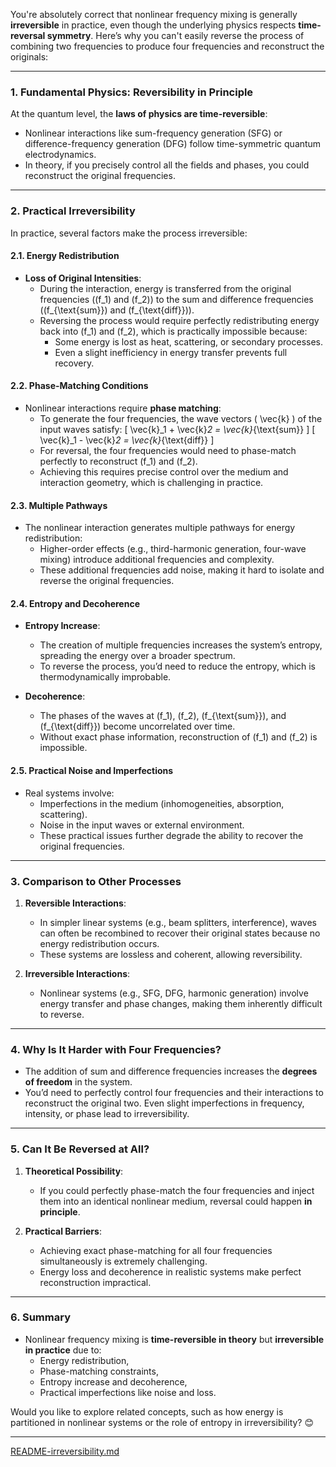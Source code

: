 You're absolutely correct that nonlinear frequency mixing is generally **irreversible** in practice, even though the underlying physics respects **time-reversal symmetry**. Here’s why you can't easily reverse the process of combining two frequencies to produce four frequencies and reconstruct the originals:

---

### **1. Fundamental Physics: Reversibility in Principle**
At the quantum level, the **laws of physics are time-reversible**:
- Nonlinear interactions like sum-frequency generation (SFG) or difference-frequency generation (DFG) follow time-symmetric quantum electrodynamics.
- In theory, if you precisely control all the fields and phases, you could reconstruct the original frequencies.

---

### **2. Practical Irreversibility**
In practice, several factors make the process irreversible:

#### **2.1. Energy Redistribution**
- **Loss of Original Intensities**:
  - During the interaction, energy is transferred from the original frequencies (\(f_1\) and \(f_2\)) to the sum and difference frequencies (\(f_{\text{sum}}\) and \(f_{\text{diff}}\)).
  - Reversing the process would require perfectly redistributing energy back into \(f_1\) and \(f_2\), which is practically impossible because:
    - Some energy is lost as heat, scattering, or secondary processes.
    - Even a slight inefficiency in energy transfer prevents full recovery.

#### **2.2. Phase-Matching Conditions**
- Nonlinear interactions require **phase matching**:
  - To generate the four frequencies, the wave vectors \( \vec{k} \) of the input waves satisfy:
    \[
    \vec{k}_1 + \vec{k}_2 = \vec{k}_{\text{sum}}
    \]
    \[
    \vec{k}_1 - \vec{k}_2 = \vec{k}_{\text{diff}}
    \]
  - For reversal, the four frequencies would need to phase-match perfectly to reconstruct \(f_1\) and \(f_2\).
  - Achieving this requires precise control over the medium and interaction geometry, which is challenging in practice.

#### **2.3. Multiple Pathways**
- The nonlinear interaction generates multiple pathways for energy redistribution:
  - Higher-order effects (e.g., third-harmonic generation, four-wave mixing) introduce additional frequencies and complexity.
  - These additional frequencies add noise, making it hard to isolate and reverse the original frequencies.

#### **2.4. Entropy and Decoherence**
- **Entropy Increase**:
  - The creation of multiple frequencies increases the system’s entropy, spreading the energy over a broader spectrum.
  - To reverse the process, you’d need to reduce the entropy, which is thermodynamically improbable.

- **Decoherence**:
  - The phases of the waves at \(f_1\), \(f_2\), \(f_{\text{sum}}\), and \(f_{\text{diff}}\) become uncorrelated over time.
  - Without exact phase information, reconstruction of \(f_1\) and \(f_2\) is impossible.

#### **2.5. Practical Noise and Imperfections**
- Real systems involve:
  - Imperfections in the medium (inhomogeneities, absorption, scattering).
  - Noise in the input waves or external environment.
  - These practical issues further degrade the ability to recover the original frequencies.

---

### **3. Comparison to Other Processes**
1. **Reversible Interactions**:
   - In simpler linear systems (e.g., beam splitters, interference), waves can often be recombined to recover their original states because no energy redistribution occurs.
   - These systems are lossless and coherent, allowing reversibility.

2. **Irreversible Interactions**:
   - Nonlinear systems (e.g., SFG, DFG, harmonic generation) involve energy transfer and phase changes, making them inherently difficult to reverse.

---

### **4. Why Is It Harder with Four Frequencies?**
- The addition of sum and difference frequencies increases the **degrees of freedom** in the system.
- You’d need to perfectly control four frequencies and their interactions to reconstruct the original two. Even slight imperfections in frequency, intensity, or phase lead to irreversibility.

---

### **5. Can It Be Reversed at All?**
1. **Theoretical Possibility**:
   - If you could perfectly phase-match the four frequencies and inject them into an identical nonlinear medium, reversal could happen **in principle**.

2. **Practical Barriers**:
   - Achieving exact phase-matching for all four frequencies simultaneously is extremely challenging.
   - Energy loss and decoherence in realistic systems make perfect reconstruction impractical.

---

### **6. Summary**
- Nonlinear frequency mixing is **time-reversible in theory** but **irreversible in practice** due to:
  - Energy redistribution,
  - Phase-matching constraints,
  - Entropy increase and decoherence,
  - Practical imperfections like noise and loss.

Would you like to explore related concepts, such as how energy is partitioned in nonlinear systems or the role of entropy in irreversibility? 😊


---

[README-irreversibility.md](https://t2m.io/Qb4Brwo)
